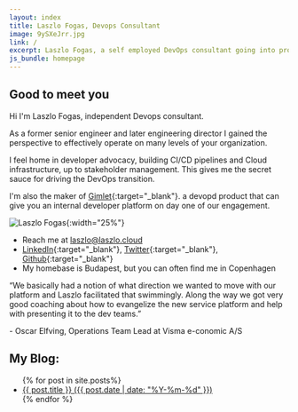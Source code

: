 ```yaml
---
layout: index
title: Laszlo Fogas, Devops Consultant
image: 9ySXeJrr.jpg
link: /
excerpt: Laszlo Fogas, a self employed DevOps consultant going into products
js_bundle: homepage
---
```


## Good to meet you

Hi I'm Laszlo Fogas, independent Devops consultant.

As a former senior engineer and later engineering director I gained the perspective to effectively operate on many levels of your organization.

I feel home in developer advocacy, building CI/CD pipelines and Cloud infrastructure, up to stakeholder management. This gives me the secret sauce for driving the DevOps transition.

I'm also the maker of [Gimlet](https://gimlet.io){:target="_blank"}. a devopd product that can give you an internal developer platform on day one of our engagement.

![Laszlo Fogas](laszlo-web.png){:width="25%"}


* Reach me at laszlo@laszlo.cloud
* [LinkedIn](https://dk.linkedin.com/in/laszlofogas){:target="_blank"}, [Twitter](https://twitter.com/laszlocph){:target="_blank"}, [Github](https://github.com/laszlocph){:target="_blank"}
* My homebase is Budapest, but you can often find me in Copenhagen

<div class="testimonial">
<p>“We basically had a notion of what direction we wanted to move with our platform and Laszlo facilitated that swimmingly. Along the way we got very good coaching about how to evangelize the new service platform and help with presenting it to the dev teams.”</p> - Oscar Elfving, Operations Team Lead at Visma e-conomic A/S
</div>

## My Blog:
<ul>
  {% for post in site.posts%}
  <li>
    <a href="{{ post.url }}">{{ post.title }} ({{ post.date | date: "%Y-%m-%d" }})</a>
  </li>
  {% endfor %}
</ul>   
